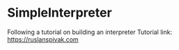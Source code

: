 #  SimpleInterpreter
Following a tutorial on building an interpreter
Tutorial link: https://ruslanspivak.com
